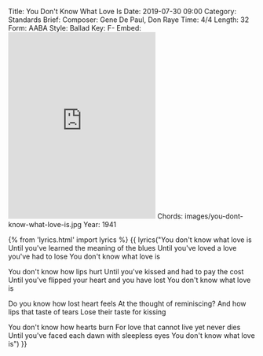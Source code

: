 Title: You Don't Know What Love Is
Date: 2019-07-30 09:00
Category: Standards
Brief:
Composer: Gene De Paul, Don Raye
Time: 4/4
Length: 32
Form: AABA
Style: Ballad
Key: F-
Embed: <iframe src="https://open.spotify.com/embed/user/thatdavidmiller/playlist/6B11Xr7qz0PtWC0dCk93xs" width="300" height="380" frameborder="0" allowtransparency="true" allow="encrypted-media"></iframe>
Chords: images/you-dont-know-what-love-is.jpg
Year: 1941

{% from 'lyrics.html' import lyrics %}
{{ lyrics("You don't know what love is
Until you've learned the meaning of the blues
Until you've loved a love you've had to lose
You don't know what love is

You don't know how lips hurt
Until you've kissed and had to pay the cost
Until you've flipped your heart and you have lost
You don't know what love is

Do you know how lost heart feels
At the thought of reminiscing?
And how lips that taste of tears
Lose their taste for kissing

You don't know how hearts burn
For love that cannot live yet never dies
Until you've faced each dawn with sleepless eyes
You don't know what love is") }}
